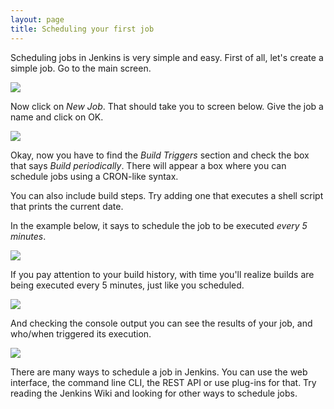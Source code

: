 ```yaml
---
layout: page
title: Scheduling your first job
---
```


<p>Scheduling jobs in Jenkins is very simple and easy. First of all,
	let's create a simple job. Go to the main screen.</p>

<p class="center">
	<a href="{{ site.baseurl }}assets/img/screenshot_scheduling_001.png"> <img src="{{ site.baseurl }}assets/img/screenshot_scheduling_001.png">
	</a>
</p>

<p>
	Now click on <em>New Job</em>. That should take you to screen below.
	Give the job a name and click on OK.
</p>

<p class="center">
	<a href="{{ site.baseurl }}assets/img/screenshot_scheduling_002.png"> <img src="{{ site.baseurl }}assets/img/screenshot_scheduling_002.png">
	</a>
</p>

<p>
	Okay, now you have to find the <em>Build Triggers</em> section and
	check the box that says <em>Build periodically</em>. There will
	appear a box where you can schedule jobs using a CRON-like syntax.
</p>

<p>You can also include build steps. Try adding one that executes a
	shell script that prints the current date.</p>

<p>
	In the example below, it says to schedule the job to be executed <em>every
		5 minutes</em>.
</p>

<p class="center">
	<a href="{{ site.baseurl }}assets/img/screenshot_scheduling_003.png"> <img src="{{ site.baseurl }}assets/img/screenshot_scheduling_003.png">
	</a>
</p>

<p>If you pay attention to your build history, with time you'll realize
	builds are being executed every 5 minutes, just like you scheduled.</p>

<p class="center">
	<a href="{{ site.baseurl }}assets/img/screenshot_scheduling_004.png"> <img src="{{ site.baseurl }}assets/img/screenshot_scheduling_004.png">
	</a>
</p>

<p>And checking the console output you can see the results of your job,
	and who/when triggered its execution.</p>

<p class="center">
	<a href="{{ site.baseurl }}assets/img/screenshot_scheduling_005.png"> <img src="{{ site.baseurl }}assets/img/screenshot_scheduling_005.png">
	</a>
</p>

<p>There are many ways to schedule a job in Jenkins. You can use the
	web interface, the command line CLI, the REST API or use plug-ins for
	that. Try reading the Jenkins Wiki and looking for other ways to
	schedule jobs.</p>

